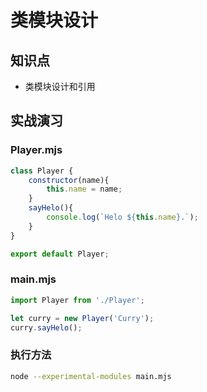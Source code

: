 类模块设计
=========

## 知识点

* 类模块设计和引用

## 实战演习

### Player.mjs

~~~js
class Player {
	constructor(name){
		this.name = name;
	}
	sayHelo(){
		console.log(`Helo ${this.name}.`);
	}
}

export default Player;
~~~

### main.mjs

~~~js
import Player from './Player';

let curry = new Player('Curry');
curry.sayHelo();
~~~

### 执行方法

~~~bash
node --experimental-modules main.mjs
~~~
